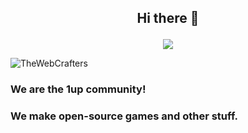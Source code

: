 ## <p align="center"> Hi there 👋 </p>

<p align="center"> <img src="https://user-images.githubusercontent.com/74598401/143666428-f1ee3932-9b00-434f-ac28-10c4a583f3a9.png"></img> </p>

<p align="left"> <img src="https://komarev.com/ghpvc/?username=TheWebCrafters&label=Profile%20views&color=0e75b6&style=flat" alt="TheWebCrafters" /> </p>

### We are the 1up community!
### We make open-source games and other stuff.
